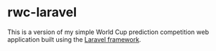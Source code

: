 rwc-laravel
=================

This is a version of my simple World Cup prediction competition web application built 
using the [Laravel framework](http://laravel.com/).

